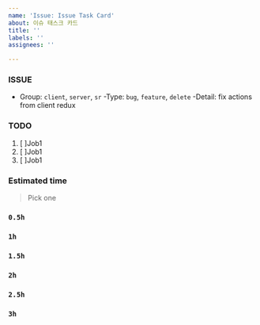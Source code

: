 ```yaml
---
name: 'Issue: Issue Task Card'
about: 이슈 태스크 카드
title: ''
labels: ''
assignees: ''

---
```


### ISSUE
- Group: `client`, `server`, `sr`
-Type: `bug`, `feature`, `delete`
-Detail: fix actions from client redux

### TODO
1. [ ]Job1
2. [ ]Job1
3. [ ]Job1

### Estimated time
>Pick one

### `0.5h`
### `1h`
### `1.5h`
### `2h`
### `2.5h`
### `3h`
